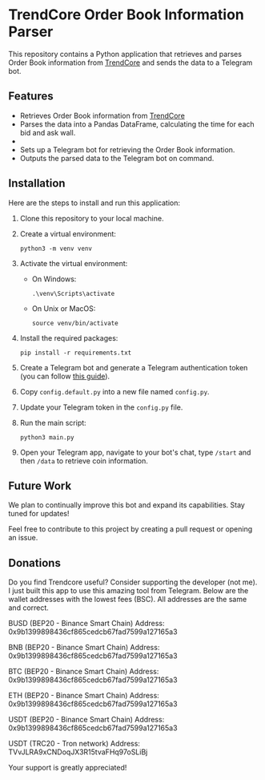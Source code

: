 # TrendCore Order Book Information Parser

This repository contains a Python application that retrieves and parses Order Book information from [TrendCore](https://trendcore.ru/) and sends the data to a Telegram bot.

## Features

- Retrieves Order Book information from [TrendCore](https://trendcore.ru/)
- Parses the data into a Pandas DataFrame, calculating the time for each bid and ask wall.
- 
- Sets up a Telegram bot for retrieving the Order Book information.
- Outputs the parsed data to the Telegram bot on command.

## Installation

Here are the steps to install and run this application:

1. Clone this repository to your local machine.

2. Create a virtual environment:
    ```
    python3 -m venv venv
    ```

3. Activate the virtual environment:
    - On Windows:
      ```
      .\venv\Scripts\activate
      ```
    - On Unix or MacOS:
      ```
      source venv/bin/activate
      ```

4. Install the required packages:
    ```
    pip install -r requirements.txt
    ```

5. Create a Telegram bot and generate a Telegram authentication token (you can follow [this guide](https://core.telegram.org/bots#3-how-do-i-create-a-bot)).

6. Copy `config.default.py` into a new file named `config.py`.

7. Update your Telegram token in the `config.py` file.

8. Run the main script:
    ```
    python3 main.py
    ```

9. Open your Telegram app, navigate to your bot's chat, type `/start` and then `/data` to retrieve coin information.

## Future Work

We plan to continually improve this bot and expand its capabilities. Stay tuned for updates!

Feel free to contribute to this project by creating a pull request or opening an issue.

## Donations
Do you find Trendcore useful? Consider supporting the developer (not me). I just built this app
to use this amazing tool from Telegram.
Below are the wallet addresses with the lowest fees (BSC).
All addresses are the same and correct.

BUSD (BEP20 - Binance Smart Chain)
Address: 0x9b1399898436cf865cedcb67fad7599a127165a3

BNB (BEP20 - Binance Smart Chain)
Address: 0x9b1399898436cf865cedcb67fad7599a127165a3

BTC (BEP20 - Binance Smart Chain)
Address: 0x9b1399898436cf865cedcb67fad7599a127165a3

ETH (BEP20 - Binance Smart Chain)
Address: 0x9b1399898436cf865cedcb67fad7599a127165a3

USDT (BEP20 - Binance Smart Chain)
Address: 0x9b1399898436cf865cedcb67fad7599a127165a3

USDT (TRC20 - Tron network)
Address: TVvJLRA9xCNDoqJX3R15tvaFHq97oSLiBj

Your support is greatly appreciated!